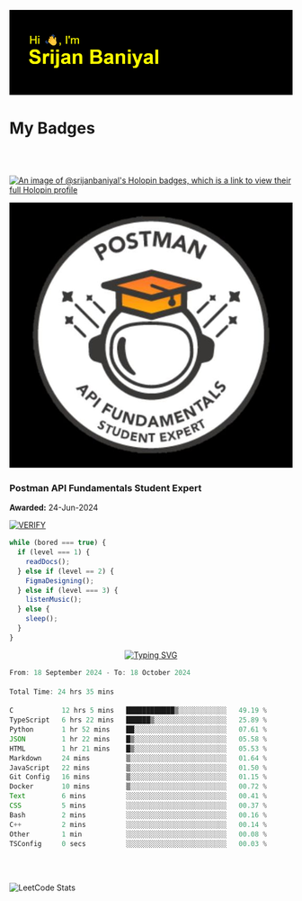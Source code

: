 ![Header](./header.png)

# My Badges

<Br />
<Br />

[![An image of @srijanbaniyal's Holopin badges, which is a link to view their full Holopin profile](https://holopin.me/srijanbaniyal)](https://holopin.io/@srijanbaniyal)

[![Postman API Fundamentals Student Expert](/Postman.jpeg)](https://api.badgr.io/public/assertions/r9BLLy0oTfKJBbkGuDI1zA)

### Postman API Fundamentals Student Expert

**Awarded:** 24-Jun-2024

[![VERIFY](https://img.shields.io/badge/VERIFY-blue)](https://badgecheck.io?url=https%3A%2F%2Fapi.badgr.io%2Fpublic%2Fassertions%2Fr9BLLy0oTfKJBbkGuDI1zA)

```javascript
while (bored === true) {
  if (level === 1) {
    readDocs();
  } else if (level == 2) {
    FigmaDesigning();
  } else if (level === 3) {
    listenMusic();
  } else {
    sleep();
  }
}
```

<p align="center">
  <a href="https://git.io/typing-svg"><img src="https://readme-typing-svg.demolab.com?font=Tilt+Prism&size=30&pause=1000&color=0FF75B&center=true&vCenter=true&width=800&height=80&lines=Time+spent+on+various+Programming+languages" alt="Typing SVG" /></a>
</p>

<!--START_SECTION:waka-->

```TypeScript
From: 18 September 2024 - To: 18 October 2024

Total Time: 24 hrs 35 mins

C            12 hrs 5 mins   ████████████▒░░░░░░░░░░░░   49.19 %
TypeScript   6 hrs 22 mins   ██████▒░░░░░░░░░░░░░░░░░░   25.89 %
Python       1 hr 52 mins    ██░░░░░░░░░░░░░░░░░░░░░░░   07.61 %
JSON         1 hr 22 mins    █▒░░░░░░░░░░░░░░░░░░░░░░░   05.58 %
HTML         1 hr 21 mins    █▒░░░░░░░░░░░░░░░░░░░░░░░   05.53 %
Markdown     24 mins         ▒░░░░░░░░░░░░░░░░░░░░░░░░   01.64 %
JavaScript   22 mins         ▒░░░░░░░░░░░░░░░░░░░░░░░░   01.50 %
Git Config   16 mins         ▒░░░░░░░░░░░░░░░░░░░░░░░░   01.15 %
Docker       10 mins         ▒░░░░░░░░░░░░░░░░░░░░░░░░   00.72 %
Text         6 mins          ░░░░░░░░░░░░░░░░░░░░░░░░░   00.41 %
CSS          5 mins          ░░░░░░░░░░░░░░░░░░░░░░░░░   00.37 %
Bash         2 mins          ░░░░░░░░░░░░░░░░░░░░░░░░░   00.16 %
C++          2 mins          ░░░░░░░░░░░░░░░░░░░░░░░░░   00.14 %
Other        1 min           ░░░░░░░░░░░░░░░░░░░░░░░░░   00.08 %
TSConfig     0 secs          ░░░░░░░░░░░░░░░░░░░░░░░░░   00.03 %
```

<!--END_SECTION:waka-->

<Br />
<Br />

![LeetCode Stats](https://leetcard.jacoblin.cool/Srijan-Baniyal?theme=dark&font=Rasa&ext=contest)
